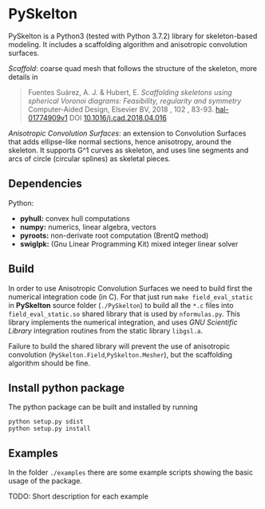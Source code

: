 # PySkelton

PySkelton is a Python3 (tested with Python 3.7.2) library for skeleton-based modeling. It includes a scaffolding algorithm and anisotropic convolution surfaces.

*Scaffold*: coarse quad mesh that follows the structure of the skeleton, more details in 
> Fuentes Suárez, A. J. & Hubert, E. _Scaffolding skeletons using spherical Voronoi diagrams: Feasibility, regularity and symmetry_ Computer-Aided Design, Elsevier BV, 2018 , 102 , 83-93. [hal-01774909v1](https://hal.inria.fr/hal-01774909v1) DOI [10.1016/j.cad.2018.04.016](https://doi.org/10.1016/j.cad.2018.04.016)

*Anisotropic Convolution Surfaces*: an extension to Convolution Surfaces that adds ellipse-like normal sections, hence anisotropy, around the skeleton. It supports G^1 curves as skeleton, and uses line segments and arcs of circle (circular splines) as skeletal pieces.

## Dependencies

Python:
 * **pyhull:** convex hull computations
 * **numpy:** numerics, linear algebra, vectors
 * **pyroots:** non-derivate root computation (BrentQ method)
 * **swiglpk:** (Gnu Linear Programming Kit) mixed integer linear solver

## Build

In order to use Anisotropic Convolution Surfaces we need to build first the numerical integration code (in C). For that just run `make field_eval_static` in **PySkelton** source folder (`./PySkelton`) to build all the `*.c` files into `field_eval_static.so` shared library that is used by `nformulas.py`. This library implements the numerical integration, and uses *GNU Scientific Library* integration routines from the static library `libgsl.a`.

Failure to build the shared library will prevent the use of anisotropic convolution (`PySkelton.Field`,`PySkelton.Mesher`), but the scaffolding algorithm should be fine.

## Install python package

The python package can be built and installed by running
```shell
python setup.py sdist
python setup.py install
```

## Examples

In the folder `./examples` there are some example scripts showing the basic usage of the package.

TODO: Short description for each example
